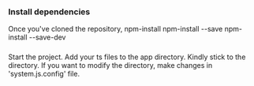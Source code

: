 ### Install dependencies

Once you've cloned the repository,
npm-install
npm-install --save
npm-install --save-dev

###
Start the project. 
Add your ts files to the app directory. 
Kindly stick to the directory.
If you want to modify the directory, make changes in 'system.js.config' file.
